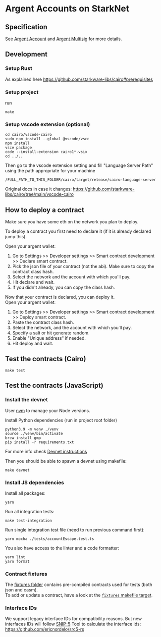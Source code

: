 # Argent Accounts on StarkNet

## Specification

See [Argent Account](contracts/account/README.md) and [Argent Multisig](contracts/multisig/README.md) for more details.

## Development

### Setup Rust

As explained here https://github.com/starkware-libs/cairo#prerequisites

### Setup project

run

```
make
```

### Setup vscode extension (optional)

```
cd cairo/vscode-cairo
sudo npm install --global @vscode/vsce
npm install
vsce package
code --install-extension cairo1*.vsix
cd ../..
```

Then go to the vscode extension setting and fill "Language Server Path" using the path appropriate for your machine

```
/FULL_PATH_TO_THIS_FOLDER/cairo/target/release/cairo-language-server
```

Original docs in case it changes: https://github.com/starkware-libs/cairo/tree/main/vscode-cairo

## How to deploy a contract

Make sure you have some eth on the network you plan to deploy.

To deploy a contract you first need to declare it (if it is already declared jump this).

Open your argent wallet:

1. Go to Settings >> Developer settings >> Smart contract development >> Declare smart contract.
2. Pick the json file of your contract (not the abi). Make sure to copy the contract class hash.
3. Select the network and the account with which you'll pay.
4. Hit declare and wait.
5. If you didn't already, you can copy the class hash.

Now that your contract is declared, you can deploy it.  
Open your argent wallet:

1. Go to Settings >> Developer settings >> Smart contract development >> Deploy smart contract.
2. Paste the contract class hash.
3. Select the network, and the account with which you'll pay.
4. Specify a salt or hit generate random.
5. Enable "Unique address" if needed.
6. Hit deploy and wait.

## Test the contracts (Cairo)

```
make test
```

## Test the contracts (JavaScript)

### Install the devnet

User [nvm](https://github.com/nvm-sh/nvm) to manage your Node versions.

Install Python dependencies (run in project root folder)

```
python3.9 -m venv ./venv
source ./venv/bin/activate
brew install gmp
pip install -r requirements.txt
```

For more info check [Devnet instructions](https://0xspaceshard.github.io/starknet-devnet/docs/intro)

Then you should be able to spawn a devnet using makefile:

```shell
make devnet
```

### Install JS dependencies

Install all packages:

```shell
yarn
```

Run all integration tests:

```shell
make test-integration
```

Run single integration test file (need to run previous command first):

```shell
yarn mocha ./tests/accountEscape.test.ts
```

You also have access to the linter and a code formatter:

```shell
yarn lint
yarn format
```

### Contract fixtures

The [fixtures folder](./tests/fixtures/) contains pre-compiled contracts used for tests (both json and casm).  
To add or update a contract, have a look at the [`fixtures` makefile target](./Makefile).

### Interface IDs

We support legacy interface IDs for compatibility reasons. But new interfaces IDs will follow [SNIP-5](https://github.com/ericnordelo/SNIPs/blob/feat/standard-interface-detection/SNIPS/snip-5.md#how-interfaces-are-identified)
Tool to calculate the interface ids: https://github.com/ericnordelo/src5-rs

